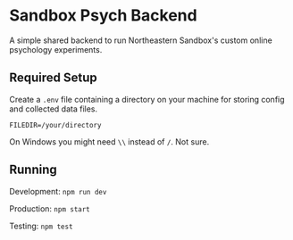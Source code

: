 # Sandbox Psych Backend

A simple shared backend to run Northeastern Sandbox's custom online psychology experiments.

## Required Setup

Create a `.env` file containing a directory on your machine for storing config and collected data files. 

```
FILEDIR=/your/directory
```
On Windows you might need `\\` instead of `/`. Not sure.

## Running

Development: `npm run dev`

Production: `npm start`

Testing: `npm test`
